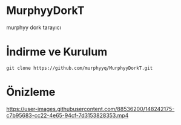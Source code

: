 # MurphyyDorkT
murphyy dork tarayıcı 
# İndirme ve Kurulum
`git clone https://github.com/murphyyq/MurphyyDorkT.git`
# Önizleme



https://user-images.githubusercontent.com/88536200/148242175-c7b95683-cc22-4e65-94cf-7d3153828353.mp4


